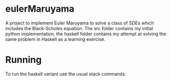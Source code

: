 # eulerMaruyama
A project to implement Euler Maruyama to solve a class of SDEs which includes the Black-Scholes equation. The src folder contains my initial python implementation, the haskell folder contains my attempt at solving the same problem in Haskell as a learning exercise.

# Running
To run the haskell variant use the usual stack commands.
